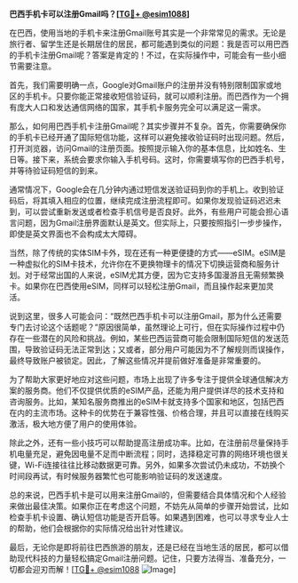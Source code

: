**巴西手机卡可以注册Gmail吗？[[TG💪+ @esim1088](https://t.me/s/esim1088)]**

在巴西，使用当地的手机卡来注册Gmail账号其实是一个非常常见的需求。无论是旅行者、留学生还是长期居住的居民，都可能遇到类似的问题：我是否可以用巴西的手机卡注册Gmail呢？答案是肯定的！不过，在实际操作中，可能会有一些小细节需要注意。

首先，我们需要明确一点，Google对Gmail账户的注册并没有特别限制国家或地区的手机卡。只要你能正常接收短信验证码，就可以顺利注册。而巴西作为一个拥有庞大人口和发达通信网络的国家，其手机卡服务完全可以满足这一需求。

那么，如何用巴西手机卡注册Gmail呢？其实步骤并不复杂。首先，你需要确保你的手机卡已经开通了国际短信功能，这样可以避免接收验证码时出现问题。然后，打开浏览器，访问Gmail的注册页面。按照提示输入你的基本信息，比如姓名、生日等。接下来，系统会要求你输入手机号码。这时，你需要填写你的巴西手机号，并等待验证码短信的到来。

通常情况下，Google会在几分钟内通过短信发送验证码到你的手机上。收到验证码后，将其填入相应的位置，继续完成注册流程即可。如果你发现验证码迟迟未到，可以尝试重新发送或者检查手机信号是否良好。此外，有些用户可能会担心语言问题，因为Gmail注册界面默认是英文。但实际上，只要按照指引一步步操作，即使是英文界面也不会构成太大障碍。

当然，除了传统的实体SIM卡外，现在还有一种更便捷的方式——eSIM。eSIM是一种虚拟化的SIM卡技术，允许你在不更换物理卡的情况下切换运营商和服务计划。对于经常出国的人来说，eSIM尤其方便，因为它支持多国漫游且无需频繁换卡。如果你在巴西使用eSIM，同样可以轻松注册Gmail，而且操作起来更加灵活。

说到这里，很多人可能会问：“既然巴西手机卡可以注册Gmail，那为什么还需要专门去讨论这个话题呢？”原因很简单，虽然理论上可行，但在实际操作过程中仍存在一些潜在的风险和挑战。例如，某些巴西运营商可能会限制国际短信的发送范围，导致验证码无法正常到达；又或者，部分用户可能因为不了解规则而误操作，最终导致账户被锁定。因此，了解这些情况并提前做好准备是非常重要的。

为了帮助大家更好地应对这些问题，市场上出现了许多专注于提供全球通信解决方案的服务商。他们不仅提供优质的eSIM产品，还能为用户提供详尽的技术支持和咨询服务。比如，某知名服务商推出的eSIM卡就支持多个国家和地区，包括巴西在内的主流市场。这种卡的优势在于兼容性强、价格合理，并且可以直接在线购买激活，极大地方便了用户的使用体验。

除此之外，还有一些小技巧可以帮助提高注册成功率。比如，在注册前尽量保持手机电量充足，避免因电量不足而中断流程；同时，选择稳定可靠的网络环境也很关键，Wi-Fi连接往往比移动数据更可靠。另外，如果多次尝试仍未成功，不妨换个时间段再试，有时候服务器繁忙也可能影响验证码的发送速度。

总的来说，巴西手机卡是可以用来注册Gmail的，但需要结合具体情况和个人经验来做出最佳决策。如果你正在考虑这个问题，不妨先从简单的步骤开始尝试，比如检查手机卡设置、确认短信功能是否开启等。如果遇到困难，也可以寻求专业人士的帮助，他们会根据你的实际情况给出针对性建议。

最后，无论你是即将前往巴西旅游的朋友，还是已经在当地生活的居民，都可以借助现代科技的力量轻松搞定Gmail注册问题。记住，只要方法得当、准备充分，一切都会迎刃而解！[[TG💪+ @esim1088](https://t.me/s/esim1088) ![Image](https://i.postimg.cc/4NQfJmqS/Snipaste-2025-05-13-00-14-12.png)]